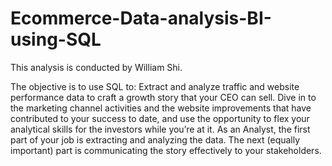 # Ecommerce-Data-analysis-BI-using-SQL

This analysis is conducted by William Shi. 

The objective is to use SQL to:
Extract and analyze traffic and website performance data to craft a growth story that your
CEO can sell. Dive in to the marketing channel activities and the website improvements that
have contributed to your success to date, and use the opportunity to flex your analytical skills
for the investors while you’re at it.
As an Analyst, the first part of your job is extracting and analyzing the data. The next (equally
important) part is communicating the story effectively to your stakeholders. 
